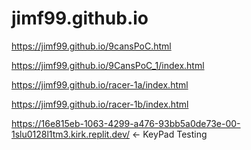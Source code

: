 # jimf99.github.io

https://jimf99.github.io/9cansPoC.html

https://jimf99.github.io/9CansPoC_1/index.html

https://jimf99.github.io/racer-1a/index.html

https://jimf99.github.io/racer-1b/index.html

https://16e815eb-1063-4299-a476-93bb5a0de73e-00-1slu0128l1tm3.kirk.replit.dev/ <- KeyPad Testing


